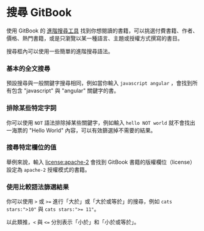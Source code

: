 # 搜尋 GitBook

使用 GitBook 的 [進階搜尋工具](https://www.gitbook.com/search) 找到你想閱讀的書籍，可以挑選付費書籍、作者、價格、熱門書籍，或是只瀏覽以某一種語言、主題或授權方式撰寫的書目。

搜尋框內可以使用一些簡單的進階搜尋語法。

### 基本的全文搜尋

預設搜尋與一般關鍵字搜尋相同，例如當你輸入 `javascript angular` ，會找到所有包含 "javascript" 與 "angular" 關鍵字的書。

### 排除某些特定字詞

你可以使用 `NOT` 語法排除掉某些關鍵字，例如輸入 `hello NOT world` 就不會找出一海票的 "Hello World" 內容，可以有效篩選掉不需要的結果。

### 搜尋特定欄位的值

舉例來說，輸入 [license:apache-2](https://www.gitbook.com/search?q=license%3A%22apache-2%22) 會找到 GitBook 書籍的版權欄位（license）設定為 `apache-2` 授權模式的書籍。

### 使用比較語法篩選結果

你可以使用 `>` 或 `>=` 進行「大於」或「大於或等於」的搜尋，例如 `cats stars:">10"` 與 `cats stars:">= 11"`。

以此類推，`<` 與 `<=` 分別表示「小於」和「小於或等於」。





